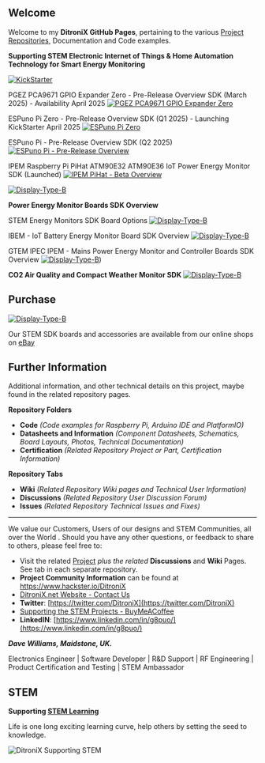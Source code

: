 ## Welcome

Welcome to my **DitroniX GitHub Pages**, pertaining to the various  [Project Repositories](https://github.com/DitroniX?tab=repositories), Documentation and Code examples.

**Supporting STEM Electronic Internet of Things & Home Automation Technology for Smart Energy Monitoring**

[![KickStarter](https://github.com/DitroniX/DitroniX/blob/main/Files/KickStarter-SupportUs.png 'KickStarter')](https://www.kickstarter.com/profile/ditronix/created)

PGEZ PCA9671 GPIO Expander Zero - Pre-Release Overview SDK (March 2025) - Availability April 2025
[![PGEZ PCA9671 GPIO Expander Zero](https://github.com/DitroniX/PGEZ-PCA9671-GPIO-Expander-Zero/blob/main/Datasheets%20and%20Information/PGEZ%20PCA9671%20GPIO%20Expander%20Zero%20Overview.png 'PGEZ PCA9671 GPIO Expander Zero')](https://github.com/DitroniX/PGEZ-PCA9671-GPIO-Expander-Zero)

ESPuno Pi Zero - Pre-Release Overview SDK (Q1 2025) - Launching KickStarter April 2025
[![ESPuno Pi Zero](https://github.com/DitroniX/ESPuno-Pi-Zero_WiFi-BT-Zigbee-Thread-60V/blob/main/Datasheets%20and%20Information/ditronix.net%20ESPuno%20Pi%20Zero%20-%20ESP32-C6%20-%20Preview%202502.png 'ESPuno Pi Zero')](https://github.com/DitroniX/ESPuno-Pi-Zero_WiFi-BT-Zigbee-Thread-60V)

ESPuno Pi - Pre-Release Overview SDK (Q2 2025)
[![ESPuno Pi - Pre-Release Overview](https://github.com/DitroniX/DitroniX/blob/main/Files/ESPuno%20Pi%20-Block%20Diagram%20-%20PreRelease%20Information.jpg 'ESPuno Pi - Pre-Release Overview')](https://github.com/DitroniX/ESPuno-Pi-Raspberry-Pi-ESP32-Controller-Emulator)

IPEM Raspberry Pi PiHat ATM90E32 ATM90E36 IoT Power Energy Monitor SDK (Launched)
[![IPEM PiHat - Beta Overview](https://github.com/DitroniX/IPEM-PiHat-IoT-Power-Energy-Monitor/blob/main/Datasheets%20and%20Information/DitroniX.net%20IPEM%20Raspberry%20Pi%20PiHat%20Power%20Energy%20Monitor%20Board%20SDK%20Overview.png 'IPEM PiHat - Beta Overview')](https://github.com/DitroniX/IPEM-PiHat-IoT-Power-Energy-Monitor)

[![Display-Type-B](https://github.com/DitroniX/DitroniX/blob/main/Files/DitroniX.net%20IoT%20Banner%203.jpg?raw=true ' Energy Monitors')](https://github.com/DitroniX)

**Power Energy Monitor Boards SDK Overview**

STEM Energy Monitors SDK Board Options
[![Display-Type-B](https://github.com/DitroniX/DitroniX/blob/main/Files/DitroniX.net%20STEM%20Energy%20Monitors%20SDK%20Board%20Options.jpg ' Energy Monitors')](https://github.com/DitroniX)

IBEM - IoT Battery Energy Monitor Board SDK Overview
[![Display-Type-B](https://github.com/DitroniX/IBEM-IoT-Battery-Energy-Monitor/blob/main/Datasheets%20and%20Information/DitroniX.net%20IBEM%20-%20IoT%20Battery%20Energy%20Monitor%20Board%20SDK%20Overview.jpg?raw=true 'IBEM ESP32C3 IoT Battery Energy Monitor SDK Board')](https://github.com/DitroniX/IBEM-IoT-Battery-Energy-Monitor)

GTEM IPEC IPEM - Mains Power Energy Monitor and Controller Boards SDK Overview
[![Display-Type-B](https://github.com/DitroniX/DitroniX/blob/main/Files/DitroniX.net%20Power%20Energy%20Monitor%20Boards%20SDK%20Overview.jpg?raw=true ' Energy Monitors')](https://github.com/DitroniX))

**CO2 Air Quality and Compact Weather Monitor SDK**
[![Display-Type-B](https://github.com/DitroniX/DitroniX/blob/main/Files/DitroniX.net%20AQIX%20Air%20Quality%20CO2%20%20and%20CWX%20Weather%20Monitors%20Overview.png?raw=true 'Weather Monitors SDK Boards')](https://github.com/DitroniX)

## **Purchase**
[![Display-Type-B](https://raw.githubusercontent.com/DitroniX/DitroniX/main/Files/DitroniX.net%20STEM%20IoT%20eBay.jpg?raw=true)](https://www.ebay.co.uk/usr/ditronixuk)

Our STEM SDK boards and accessories are available from our online shops on [eBay](https://www.ebay.co.uk/usr/ditronixuk) 

## **Further Information**

Additional information, and other technical details on this project, maybe found in the related repository pages.

**Repository Folders**

 - **Code** *(Code examples for Raspberry Pi, Arduino  IDE and PlatformIO)*
 -  **Datasheets and Information** *(Component Datasheets, Schematics, Board Layouts, Photos, Technical Documentation)*
 - **Certification** *(Related Repository Project or Part, Certification Information)*

**Repository Tabs**

 - **Wiki** *(Related Repository Wiki pages and Technical User Information)*
 - **Discussions** *(Related Repository User Discussion Forum)*
 - **Issues** *(Related Repository Technical Issues and Fixes)*

***

We value our Customers, Users of our designs and STEM Communities, all over the World . Should you have any other questions, or feedback to share to others, please feel free to:

* Visit the related [Project](https://github.com/DitroniX?tab=repositories) *plus the related* **Discussions** and **Wiki** Pages.  See tab in each separate repository.
* **Project Community Information** can be found at https://www.hackster.io/DitroniX
* [DitroniX.net Website - Contact Us](https://ditronix.net/contact/)
* **Twitter**: [https://twitter.com/DitroniX](https://twitter.com/DitroniX)
* [Supporting the STEM Projects - BuyMeACoffee](https://www.buymeacoffee.com/DitroniX)
*  **LinkedIN**: [https://www.linkedin.com/in/g8puo/](https://www.linkedin.com/in/g8puo/)

***Dave Williams, Maidstone, UK.***

Electronics Engineer | Software Developer | R&D Support | RF Engineering | Product Certification and Testing | STEM Ambassador

## STEM

**Supporting [STEM Learning](https://www.stem.org.uk/)**

Life is one long exciting learning curve, help others by setting the seed to knowledge.

![DitroniX Supporting STEM](https://hackster.imgix.net/uploads/attachments/1606838/stem_ambassador_-_100_volunteer_badge_edxfxlrfbc1_bjdqharfoe1_xbqi2KUcri.png?auto=compress%2Cformat&w=540&fit=max)
